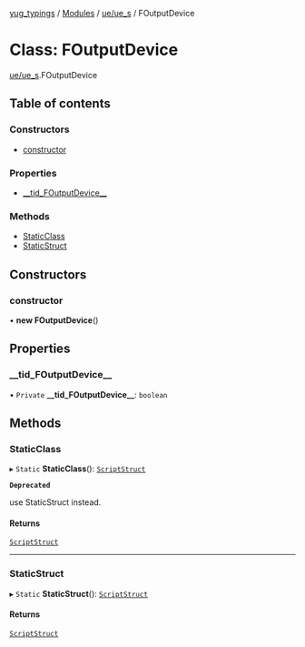 [yug_typings](../README.md) / [Modules](../modules.md) / [ue/ue\_s](../modules/ue_ue_s.md) / FOutputDevice

# Class: FOutputDevice

[ue/ue_s](../modules/ue_ue_s.md).FOutputDevice

## Table of contents

### Constructors

- [constructor](ue_ue_s.FOutputDevice.md#constructor)

### Properties

- [\_\_tid\_FOutputDevice\_\_](ue_ue_s.FOutputDevice.md#__tid_foutputdevice__)

### Methods

- [StaticClass](ue_ue_s.FOutputDevice.md#staticclass)
- [StaticStruct](ue_ue_s.FOutputDevice.md#staticstruct)

## Constructors

### constructor

• **new FOutputDevice**()

## Properties

### \_\_tid\_FOutputDevice\_\_

• `Private` **\_\_tid\_FOutputDevice\_\_**: `boolean`

## Methods

### StaticClass

▸ `Static` **StaticClass**(): [`ScriptStruct`](ue_ue.ScriptStruct.md)

**`Deprecated`**

use StaticStruct instead.

#### Returns

[`ScriptStruct`](ue_ue.ScriptStruct.md)

___

### StaticStruct

▸ `Static` **StaticStruct**(): [`ScriptStruct`](ue_ue.ScriptStruct.md)

#### Returns

[`ScriptStruct`](ue_ue.ScriptStruct.md)
